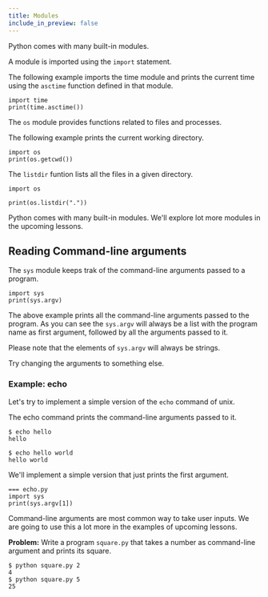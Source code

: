 ```yaml
---
title: Modules
include_in_preview: false
---
```


Python comes with many built-in modules.

A module is imported using the `import` statement.

The following example imports the time module and prints the current time using the `asctime` function defined in that module.

```{.python .example}
import time
print(time.asctime())
```

The `os` module provides functions related to files and processes.

The following example prints the current working directory.

```{.python .example}
import os
print(os.getcwd())
```

The `listdir` funtion lists all the files in a given directory.

```{.python .example}
import os

print(os.listdir("."))
```

Python comes with many built-in modules. We'll explore lot more modules in the upcoming lessons.

## Reading Command-line arguments

The `sys` module keeps trak of the command-line arguments passed to a program.

<span id="livecode-options-args1" data-args="hello world"></span>

```{#args1 .python .example .show-args}
import sys
print(sys.argv)
```

The above example prints all the command-line arguments passed to the program. As you can see the `sys.argv` will always be a list with the program name as first argument, followed by all the arguments passed to it.

Please note that the elements of `sys.argv` will always be strings.

Try changing the arguments to something else.

### Example: echo

Let's try to implement a simple version of the `echo` command of unix.

The echo command prints the command-line arguments passed to it.

```
$ echo hello
hello

$ echo hello world
hello world
```

We'll implement a simple version that just prints the first argument.

<span id="livecode-options-args2"
    data-args="hello"
    data-source-file="echo.py"></span>

```{#args2 .python .example .show-args .multi-file}
=== echo.py
import sys
print(sys.argv[1])
```

Command-line arguments are most common way to take user inputs. We are going to use this a lot more in the examples of upcoming lessons.

**Problem:** Write a program `square.py` that takes a number as command-line argument and prints its square.

```
$ python square.py 2
4
$ python square.py 5
25
```
